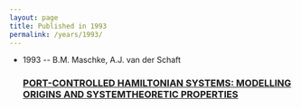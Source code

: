 ```yaml
---
layout: page
title: Published in 1993
permalink: /years/1993/
---
```


<ul class="post-list">

  <li>
    <span class="post-meta">1993 -- B.M. Maschke, A.J. van der Schaft</span>
    <h3><a class="post-link" href="../../port-controlled-hamiltonian-systems-modelling-origins-and-systemtheoretic-properties-93">PORT-CONTROLLED HAMILTONIAN SYSTEMS: MODELLING ORIGINS AND SYSTEMTHEORETIC PROPERTIES</a></h3>
  </li>
</ul>
